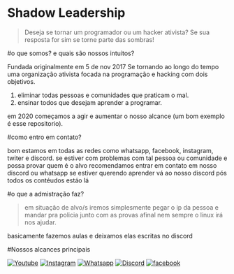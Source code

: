 # Shadow Leadership
>Deseja se tornar um programador ou um hacker ativista? Se sua resposta for sim se torne parte das sombras!

#o que somos? e quais são nossos intuitos?

Fundada originalmente em 5 de nov 2017 
Se tornando ao longo do tempo uma organização ativista focada na programação e hacking com dois objetivos. 

1) eliminar todas pessoas e comunidades que praticam o mal.
2) ensinar todos que desejam aprender a programar.

em 2020 começamos a agir e aumentar o nosso alcance (um bom exemplo é esse repositorio).

#como entro em contato?

bom estamos em todas as redes como whatsapp, facebook, instagram, twiter e discord.
  se estiver com problemas com tal pessoa ou comunidade e possa provar quem é o alvo recomendamos entrar em contato em nosso discord ou whatsapp
  se estiver querendo aprender vá ao nosso discord pós todos os contéudos estáo lá

#o que a admistração faz?
> em situação de alvo/s iremos simplesmente pegar o ip da pessoa e mandar pra policia junto com as provas afinal nem sempre o linux irá nos ajudar.

basicamente fazemos aulas e deixamos elas escritas no discord

#Nossos alcances principais

[![Youtube](https://img.shields.io/badge/YouTube-FF0000?style=for-the-badge&logo=youtube&logoColor=white)](https://www.youtube.com/channel/UCPz0OOA33yvi4BLJy-LKMhw)
[![Instagram](https://img.shields.io/badge/Instagram-E4405F?style=for-the-badge&logo=instagram&logoColor=white)](https://instagram.com/shadowleadership._)
[![Whatsapp](https://img.shields.io/badge/WhatsApp-25D366?style=for-the-badge&logo=whatsapp&logoColor=whit)](https://chat.whatsapp.com/IEbQrZjfok4F1kPEEMgo9y)
[![Discord](https://img.shields.io/badge/Discord-7289DA?style=for-the-badge&logo=discord&logoColor=white)](https://discord.gg/45BP4kbqfX )
[![facebook](https://img.shields.io/badge/Facebook-1877F2?style=for-the-badge&logo=facebook&logoColor=white)](https://www.facebook.com/shadowleadership )
